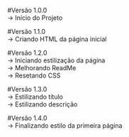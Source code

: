#Versão 1.0.0 <br>
-> Início do Projeto

#Versão 1.1.0 <br>
-> Criando HTML da página inicial

#Versão 1.2.0 <br>
-> Iniciando estilização da página <br>
-> Melhorando ReadMe <br>
-> Resetando CSS <br>

#Versão 1.3.0 <br>
-> Estilizando título <br>
-> Estilizando descrição <br>

#Versão 1.4.0 <br>
-> Finalizando estilo da primeira página <br>